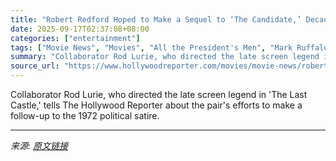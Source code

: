 ```yaml
---
title: "Robert Redford Hoped to Make a Sequel to ‘The Candidate,’ Decades After the Original Film"
date: 2025-09-17T02:37:08+08:00
categories: ["entertainment"]
tags: ["Movie News", "Movies", "All the President's Men", "Mark Ruffalo", "Robert Redford", "Rod Lurie", "Sundance"]
summary: "Collaborator Rod Lurie, who directed the late screen legend in 'The Last Castle,' tells The Hollywood Reporter about the pair's efforts to make a follow-up to the 1972 political satire."
source_url: "https://www.hollywoodreporter.com/movies/movie-news/robert-redford-sequel-the-candidate-rod-lurie-1236372964/"
---
```


Collaborator Rod Lurie, who directed the late screen legend in 'The Last Castle,' tells The Hollywood Reporter about the pair's efforts to make a follow-up to the 1972 political satire.

---

*来源: [原文链接](https://www.hollywoodreporter.com/movies/movie-news/robert-redford-sequel-the-candidate-rod-lurie-1236372964/)*
